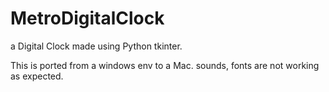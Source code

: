 # MetroDigitalClock
a Digital Clock made using Python tkinter.

This is ported from a windows env to a Mac. sounds, fonts are not working as expected. 
